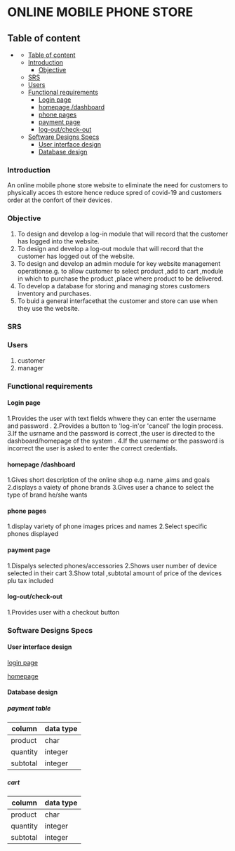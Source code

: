 # ONLINE MOBILE PHONE STORE

## Table of content

- [](#)
  - [Table of content](#table-of-content)
  - [Introduction](#introduction)
    - [Objective](#objective)
  - [SRS](#srs)
  - [Users](#users)
  - [Functional requirements](#functional-requirements)
    - [Login page](#login-page)
    - [homepage /dashboard](#homepage-dashboard)
    - [phone pages](#phone-pages)
    - [payment page](#payment-page)
    - [log-out/check-out](#log-outcheck-out)
  - [Software Designs Specs](#software-designs-specs)
    - [User interface design](#user-interface-design)
    - [Database design](#database-design)

### Introduction

An online mobile phone store website to eliminate the need for customers to physically acces th estore hence reduce spred of covid-19 and customers order at the confort of their devices.

### Objective

1. To design and develop a log-in module that will record that the customer has logged into the website.
2. To design and develop a log-out module that will record that the customer has logged out of the website.
3. To design and develop an admin module for key website management operationse.g. to allow customer to select product ,add to cart ,module in which to purchase the product ,place where product to be delivered.
4. To develop a database for storing and managing stores customers inventory and purchases.
5. To buid a general interfacethat the customer and store can use when they use the website.

### SRS

### Users

1. customer
2. manager

### Functional requirements

#### Login page

1.Provides the user with text fields whwere they can enter the username and password .
2.Provides a button to 'log-in'or 'cancel' the login process.
3.If the usrname and the password is correct ,the user is directed to the dashboard/homepage of the system .
4.If the username or the password is incorrect the user is asked to enter the correct credentials.

#### homepage /dashboard

1.Gives short description of the online shop e.g. name ,aims and goals
2.displays a vaiety of phone brands
3.Gives user a chance to select the type of brand he/she wants

#### phone pages

1.display variety of phone images prices and names
2.Select specific phones displayed

#### payment page

1.Dispalys selected phones/accessories
2.Shows user number of device selected in their cart
3.Show total ,subtotal amount of price of the devices plu tax included

#### log-out/check-out

1.Provides user with a checkout button

### Software Designs Specs

#### User interface design

[login page](https://www.figma.com/proto/X3PFeBdQAw9iJqtjPqdsIZ/Untitled?node-id=1%3A3&scaling=min-zoom&page-id=0%3A1)

[homepage](https://www.figma.com/file/8gCsRP5OppFHf30Mlv9dVl/Untitled?node-id=1%3A2)

#### Database design

##### payment table

| column   | data type |
| -------- | --------- |
| product  | char      |
| quantity | integer   |
| subtotal | integer   |

##### cart

| column   | data type |
| -------- | --------- |
| product  | char      |
| quantity | integer   |
| subtotal | integer   |
